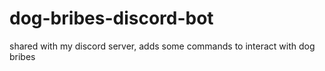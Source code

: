 # dog-bribes-discord-bot

shared with my discord server, adds some commands to interact with dog bribes
